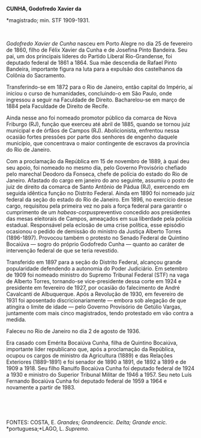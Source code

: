 **CUNHA, Godofredo Xavier da**

\*magistrado; min. STF 1909-1931.

 

*Godofredo Xavier de Cunha* nasceu em Porto Alegre no dia 25 de
fevereiro de 1860, filho de Félix Xavier da Cunha e de Josefina Pinto
Bandeira. Seu pai, um dos principais líderes do Partido Liberal
Rio-Grandense, foi deputado federal de 1861 a 1864. Sua mãe descendia de
Rafael Pinto Bandeira, importante figura na luta para a expulsão dos
castelhanos da Colônia do Sacramento.

Transferindo-se em 1872 para o Rio de Janeiro, então capital do Império,
aí iniciou o curso de humanidades, concluindo-o em São Paulo, onde
ingressou a seguir na Faculdade de Direito. Bacharelou-se em março de
1884 pela Faculdade de Direito de Recife.

Ainda nesse ano foi nomeado promotor público da comarca de Nova Friburgo
(RJ), função que exerceu até abril de 1885, quando se tornou juiz
municipal e de órfãos de Campos (RJ). Abolicionista, enfrentou nessa
ocasião fortes pressões por parte dos senhores de engenho daquele
município, que concentrava o maior contingente de escravos da província
do Rio de Janeiro.

Com a proclamação da República em 15 de novembro de 1889, à qual deu seu
apoio, foi nomeado no mesmo dia, pelo Governo Provisório chefiado pelo
marechal Deodoro da Fonseca, chefe de polícia do estado do Rio de
Janeiro. Afastado do cargo em janeiro do ano seguinte, assumiu o posto
de juiz de direito da comarca de Santo Antônio de Pádua (RJ), exercendo
em seguida idêntica função no Distrito Federal. Ainda em 1890 foi
nomeado juiz federal da seção do estado do Rio de Janeiro. Em 1896, no
exercício desse cargo, requisitou pela primeira vez no país a força
federal para garantir o cumprimento de um *habeas-corpus*preventivo
concedido aos presidentes das mesas eleitorais de Campos, ameaçados em
sua liberdade pela polícia estadual. Responsável pela eclosão de uma
crise política, esse episódio ocasionou o pedido de demissão do ministro
da Justiça Alberto Torres (1896-1897). Provocou também o protesto no
Senado Federal de Quintino Bocaiúva — sogro do próprio Godofredo Cunha —
quanto ao caráter de intervenção federal de que se teria revestido.

Transferido em 1897 para a seção do Distrito Federal, alcançou grande
popularidade defendendo a autonomia do Poder Judiciário. Em setembro de
1909 foi nomeado ministro do Supremo Tribunal Federal (STF) na vaga de
Alberto Torres, tornando-se vice-presidente dessa corte em 1924 e
presidente em fevereiro de 1927, por ocasião do falecimento de André
Cavalcanti de Albuquerque. Após a Revolução de 1930, em fevereiro de
1931 foi aposentado discricionariamente — embora sob alegação de que
atingira o limite de idade — pelo Governo Provisório de Getúlio Vargas,
juntamente com mais cinco magistrados, tendo protestado em vão contra a
medida.

Faleceu no Rio de Janeiro no dia 2 de agosto de 1936.

Era casado com Emérita Bocaiúva Cunha, filha de Quintino Bocaiúva,
importante líder republicano que, após a proclamação da República,
ocupou os cargos de ministro da Agricultura (1889) e das Relações
Exteriores (1889-1891) e foi senador de 1890 a 1891, de 1892 a 1899 e de
1909 a 1918. Seu filho Ranulfo Bocaiúva Cunha foi deputado federal de
1924 a 1930 e ministro do Superior Tribunal Militar de 1946 a 1957. Seu
neto Luís Fernando Bocaiúva Cunha foi deputado federal de 1959 a 1964 e
novamente a partir de 1983.

 

 

FONTES: COSTA, E. *Grandes; Grande*e*ncic.* *Delta; Grande encic.*
*portuguesa;*LAGO, L. *Supremo.*

 
